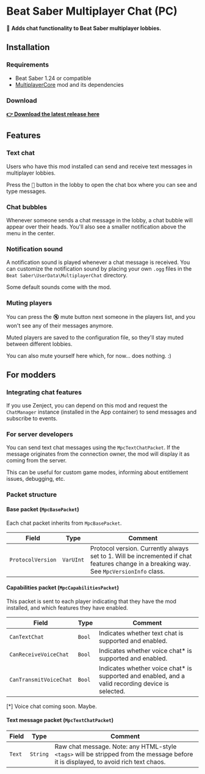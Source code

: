 ﻿# Beat Saber Multiplayer Chat (PC)

💬 **Adds chat functionality to Beat Saber multiplayer lobbies.**

## Installation

### Requirements
- Beat Saber 1.24 or compatible
- [MultiplayerCore](https://github.com/Goobwabber/MultiplayerCore#readme) mod and its dependencies

### Download
[**👉 Download the latest release here**](https://github.com/roydejong/BeatSaberMultiplayerChat/releases/latest)

## Features

### Text chat
Users who have this mod installed can send and receive text messages in multiplayer lobbies.

Press the <kbd>💬</kbd> button in the lobby to open the chat box where you can see and type messages.

### Chat bubbles
Whenever someone sends a chat message in the lobby, a chat bubble will appear over their heads. You'll also see a smaller notification above the menu in the center.

### Notification sound
A notification sound is played whenever a chat message is received. You can customize the notification sound by placing your own `.ogg` files in the `Beat Saber\UserData\MultiplayerChat` directory.

Some default sounds come with the mod.

### Muting players
You can press the <kbd>🔇</kbd> mute button next someone in the players list, and you won't see any of their messages anymore.

Muted players are saved to the configuration file, so they'll stay muted between different lobbies.

You can also mute yourself here which, for now... does nothing. :)

## For modders

### Integrating chat features
If you use Zenject, you can depend on this mod and request the `ChatManager` instance (installed in the App container) to send messages and subscribe to events. 

### For server developers
You can send text chat messages using the `MpcTextChatPacket`. If the message originates from the connection owner, the mod will display it as coming from the server.

This can be useful for custom game modes, informing about entitlement issues, debugging, etc.

### Packet structure

#### Base packet (`MpcBasePacket`)
Each chat packet inherits from `MpcBasePacket`.

| Field             | Type      | Comment                                                                                                                                  |
|-------------------|-----------|------------------------------------------------------------------------------------------------------------------------------------------|
| `ProtocolVersion` | `VarUInt` | Protocol version. Currently always set to 1. Will be incremented if chat features change in a breaking way. See `MpcVersionInfo` class.  |

#### Capabilities packet (`MpcCapabilitiesPacket`)
This packet is sent to each player indicating that they have the mod installed, and which features they have enabled.

| Field                  | Type   | Comment                                                                                           |
|------------------------|--------|---------------------------------------------------------------------------------------------------|
| `CanTextChat`          | `Bool` | Indicates whether text chat is supported and enabled.                                             |
| `CanReceiveVoiceChat`  | `Bool` | Indicates whether voice chat* is supported and enabled.                                           |
| `CanTransmitVoiceChat` | `Bool` | Indicates whether voice chat* is supported and enabled, and a valid recording device is selected. |

[*] Voice chat coming soon. Maybe.

#### Text message packet  (`MpcTextChatPacket`)

| Field             | Type     | Comment                                                                                                                             |
|-------------------|----------|-------------------------------------------------------------------------------------------------------------------------------------|
| `Text`            | `String` | Raw chat message. Note: any HTML-style `<tags>` will be stripped from the message before it is displayed, to avoid rich text chaos. |